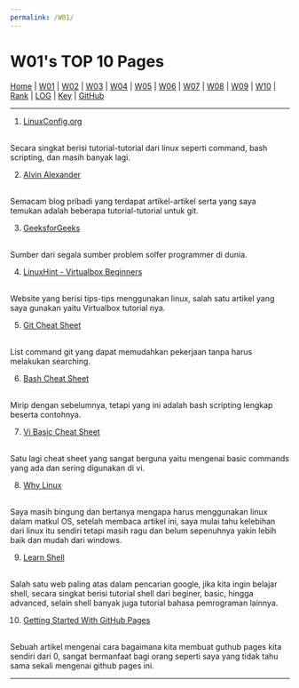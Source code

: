 ```yaml
---
permalink: /W01/
---
```


# W01's TOP 10 Pages

[Home](https://ikhsanpambayun.github.io/os211/) |
[W01](/os211/W01/) |
[W02](/os211/W02/) |
[W03](/os211/W03/) |
[W04](/os211/W04/) |
[W05](/os211/W05/) |
[W06]() |
[W07]() |
[W08]() |
[W09]() |
[W10]() |
[Rank](TXT/myrank.txt) |
[LOG](TXT/mylog.txt) | 
[Key](TXT/mypubkey.txt) |
[GitHub](https://github.com/ikhsanpambayun/os211)
<br>
<hr>

1. [LinuxConfig.org](https://linuxconfig.org/)
<br>
Secara singkat berisi tutorial-tutorial dari linux seperti command, bash scripting, dan masih banyak lagi.

2. [Alvin Alexander](https://alvinalexander.com/)
<br>
Semacam blog pribadi yang terdapat artikel-artikel serta yang saya temukan adalah beberapa tutorial-tutorial untuk git.

3. [GeeksforGeeks](https://www.geeksforgeeks.org/)
<br>
Sumber dari segala sumber problem solfer programmer di dunia.

4. [LinuxHint - Virtualbox Beginners](https://linuxhint.com/virtualbox_beginners/)
<br>
Website yang berisi tips-tips menggunakan linux, salah satu artikel yang saya gunakan yaitu Virtualbox tutorial nya.

5. [Git Cheat Sheet](https://education.github.com/git-cheat-sheet-education.pdf)
<br>
List command git yang dapat memudahkan pekerjaan tanpa harus melakukan searching. 

6. [Bash Cheat Sheet](https://devhints.io/bash)
<br>
Mirip dengan sebelumnya, tetapi yang ini adalah bash scripting lengkap beserta contohnya.

7. [Vi Basic Cheat Sheet](https://www.thegeekdiary.com/basic-vi-commands-cheat-sheet/)
<br>
Satu lagi cheat sheet yang sangat berguna yaitu mengenai basic commands yang ada dan sering digunakan di vi.

8. [Why Linux](http://www.linuxandubuntu.com/home/10-reasons-why-linux-is-better-than-windows#:~:text=Linux%20allows%20a%20user%20to,nothing%20else%20(no%20bloatware).)
<br>
Saya masih bingung dan bertanya mengapa harus menggunakan linux dalam matkul OS, setelah membaca artikel ini, saya mulai tahu
kelebihan dari linux itu sendiri tetapi masih ragu dan belum sepenuhnya yakin lebih baik dan mudah dari windows.

9. [Learn Shell](https://www.learnshell.org/)
<br>
Salah satu web paling atas dalam pencarian google, jika kita ingin belajar shell, secara singkat berisi tutorial shell dari beginer,
basic, hingga advanced, selain shell banyak juga tutorial bahasa pemrograman lainnya.

10. [Getting Started With GitHub Pages](https://guides.github.com/features/pages/)
<br>
Sebuah artikel mengenai cara bagaimana kita membuat guthub pages kita sendiri dari 0, sangat bermanfaat bagi orang seperti
saya yang tidak tahu sama sekali mengenai github pages ini.

<hr>
